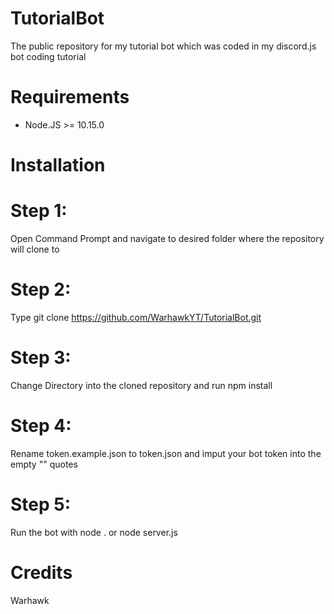 TutorialBot
=======================

The public repository for my tutorial bot which was coded in my discord.js bot coding tutorial


Requirements
============

* Node.JS >=  10.15.0


Installation
============

# Step 1:
Open Command Prompt and navigate to desired folder where the repository will clone to
# Step 2:
Type git clone https://github.com/WarhawkYT/TutorialBot.git
# Step 3:
Change Directory into the cloned repository and run npm install
# Step 4:
Rename token.example.json to token.json and imput your bot token into the empty "" quotes
# Step 5:
Run the bot with node . or node server.js


Credits
=======

Warhawk
